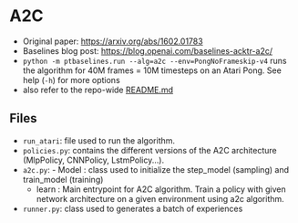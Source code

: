 # A2C

- Original paper: https://arxiv.org/abs/1602.01783
- Baselines blog post: https://blog.openai.com/baselines-acktr-a2c/
- `python -m ptbaselines.run --alg=a2c --env=PongNoFrameskip-v4` runs the algorithm for 40M frames = 10M timesteps on an Atari Pong. See help (`-h`) for more options
- also refer to the repo-wide [README.md](../../README.md#training-models)

## Files
- `run_atari`: file used to run the algorithm.
- `policies.py`: contains the different versions of the A2C architecture (MlpPolicy, CNNPolicy, LstmPolicy...).
- `a2c.py`: - Model : class used to initialize the step_model (sampling) and train_model (training)
	- learn : Main entrypoint for A2C algorithm. Train a policy with given network architecture on a given environment using a2c algorithm.
- `runner.py`: class used to generates a batch of experiences
